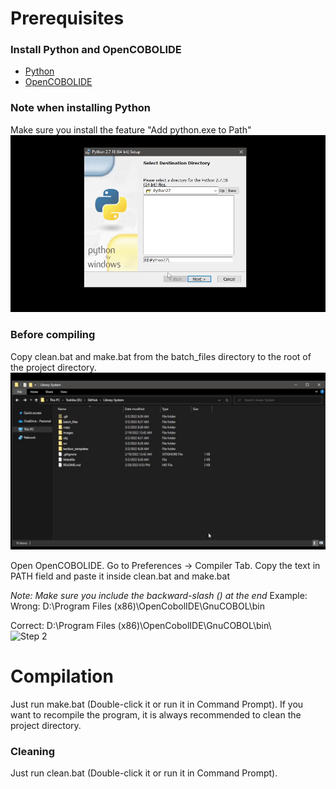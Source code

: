# Prerequisites
  
### Install Python and OpenCOBOLIDE  
- [Python](https://www.python.org/downloads/release/python-2718/)  
- [OpenCOBOLIDE](https://launchpad.net/cobcide/+download)  
  
### Note when installing Python  
Make sure you install the feature "Add python.exe to Path"  
![Note when installing Python](https://github.com/jjsam07/Library-System/blob/main/images/note_when_installing_python.gif)
  
### Before compiling  
Copy clean.bat and make.bat from the batch_files directory to the root of the project directory.  
![Step 1](https://github.com/jjsam07/Library-System/blob/main/images/step1.gif)
  
Open OpenCOBOLIDE. Go to Preferences -> Compiler Tab. Copy the text in PATH field and paste it inside clean.bat and make.bat  
  
*Note: Make sure you include the backward-slash (\) at the end*
Example:  
Wrong:	D:\Program Files (x86)\OpenCobolIDE\GnuCOBOL\bin  
  
Correct:	D:\Program Files (x86)\OpenCobolIDE\GnuCOBOL\bin\  
![Step 2](https://github.com/jjsam07/Library-System/blob/main/images/step2.gif)
  
# Compilation
Just run make.bat (Double-click it or run it in Command Prompt).
If you want to recompile the program, it is always recommended to clean the project directory.

### Cleaning
Just run clean.bat (Double-click it or run it in Command Prompt).